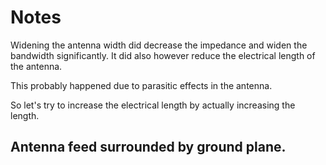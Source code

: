 # Notes

Widening the antenna width did decrease the impedance and widen the bandwidth significantly. It did also however reduce the electrical length of the antenna.

This probably happened due to parasitic effects in the antenna.

So let's try to increase the electrical length by actually increasing the length.

## Antenna feed surrounded by ground plane.
    